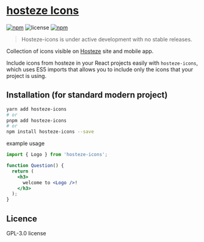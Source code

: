 # [hosteze Icons](https://github.com/adimail/hosteze-icons)

[![npm][npm-version-image]][npm-url]
![license](https://img.shields.io/npm/l/hosteze-icons.svg?style=flat-square)
[![npm][npm-downloads-image]][npm-url]

[npm-version-image]: https://img.shields.io/npm/v/hosteze-icons.svg?style=flat-square
[npm-downloads-image]: https://img.shields.io/npm/dw/hosteze-icons.svg?style=flat-square
[npm-url]: https://www.npmjs.com/package/hosteze-icons

> Hosteze-icons is under active development with no stable releases.

Collection of icons visible on [Hosteze](https://hosteze.in) site and mobile app.

Include icons from hosteze in your React projects easily with `hosteze-icons`, which uses ES5 imports that allows you to include only the icons that your project is using.

## Installation (for standard modern project)

```bash
yarn add hosteze-icons
# or
pnpm add hosteze-icons
# or
npm install hosteze-icons --save
```

example usage

```jsx
import { Logo } from 'hosteze-icons';

function Question() {
  return (
    <h3>
      welcome to <Logo />!
    </h3>
  );
}
```

## Licence

GPL-3.0 license
